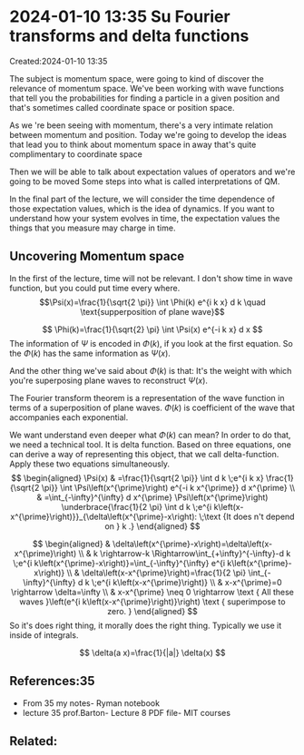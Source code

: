 
# 2024-01-10 13:35 Su Fourier transforms and delta functions
Created:2024-01-10 13:35

The subject is momentum space, were going to kind of discover the relevance of momentum space. We've been working with wave functions that tell you the probabilities for finding a particle in a given position and that's sometimes called coordinate space or position space.

As we 're been seeing with momentum, there's a very intimate relation between momentum and position. Today we're going to develop the ideas that lead you to think about momentum space in away that's quite complimentary to coordinate space

Then we will be able to talk about expectation values of operators and we're going to be moved Some steps into what is called interpretations of QM.

In the final part of the lecture, we will consider the time dependence of those expectation values, which is the idea of dynamics. If you want to understand how your system evolves in time, the expectation values the things that you measure may charge in time.

## Uncovering Momentum space
In the first of the lecture, time will not be relevant. I don't show time in wave function, but you could put time every where.
$$\Psi(x)=\frac{1}{\sqrt{2 \pi}} \int \Phi(k) e^{i k x} d k \quad \text{supperposition of plane wave}$$

$$
\Phi(k)=\frac{1}{\sqrt{2} \pi} \int \Psi(x) e^{-i k x} d x
$$
The information of $\Psi$ is encoded in $\Phi(k)$, if you look at the first equation. So the $\Phi(k)$ has the same information as $\Psi(x)$.

And the other thing we've said about $\Phi(k)$ is that: It's the weight with which you're superposing plane waves to reconstruct $\Psi(x)$.

The Fourier transform theorem is a representation of the wave function in terms of a superposition of plane waves. $\Phi(k)$ is coefficient of the wave that accompanies each exponential.

We want understand even deeper what $\Phi(k)$ can mean? In order to do that, we need a technical tool. It is delta function. Based on three equations, one can derive a way of  representing this object, that we call delta-function. Apply these two equations simultaneously.
$$
\begin{aligned}
\Psi(x) & =\frac{1}{\sqrt{2 \pi}} \int d k \;e^{i k x} \frac{1}{\sqrt{2 \pi}} \int \Psi\left(x^{\prime}\right) e^{-i k x^{\prime}} d x^{\prime} \\
& =\int_{-\infty}^{\infty} d x^{\prime} \Psi\left(x^{\prime}\right) \underbrace{\frac{1}{2 \pi} \int d k \;e^{i k\left(x-x^{\prime}\right)}}_{\delta\left(x^{\prime}-x\right): \;\text {It does n't depend on } k .}
\end{aligned}
$$

$$
\begin{aligned}
& \delta\left(x^{\prime}-x\right)=\delta\left(x-x^{\prime}\right) \\
& k \rightarrow-k \Rightarrow\int_{+\infty}^{-\infty}-d k \;e^{i k\left(x^{\prime}-x\right)}=\int_{-\infty}^{\infty} e^{i k\left(x^{\prime}-x\right)} \\
& \delta\left(x-x^{\prime}\right)=\frac{1}{2 \pi} \int_{-\infty}^{\infty} d k \;e^{i k\left(x-x^{\prime}\right)} \\
& x-x^{\prime}=0 \rightarrow \delta=\infty \\
& x-x^{\prime} \neq 0 \rightarrow \text { All these waves }\left(e^{i k\left(x-x^{\prime}\right)}\right) \text { superimpose to zero. }
\end{aligned}
$$
So it's does right thing, it morally does the right thing. Typically we use it inside of integrals.

$$
\delta(a x)=\frac{1}{|a|} \delta(x)
$$

## References:35
- From 35 my notes- Ryman notebook
- lecture 35 prof.Barton- Lecture 8 PDF file- MIT courses
## Related:



